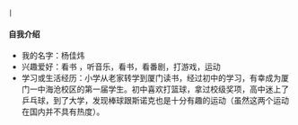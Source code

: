     |
#### 自我介绍

- 我的名字：杨佳炜
- 兴趣爱好：看书 ，听音乐，看书，看番剧，打游戏，运动
- 学习或生活经历：小学从老家转学到厦门读书，经过初中的学习，有幸成为厦门一中海沧校区的第一届学生。初中喜欢打篮球，拿过校级奖项，高中迷上了乒乓球，到了大学，发现棒球跟斯诺克也是十分有趣的运动（虽然这两个运动在国内并不具有热度）。



  
